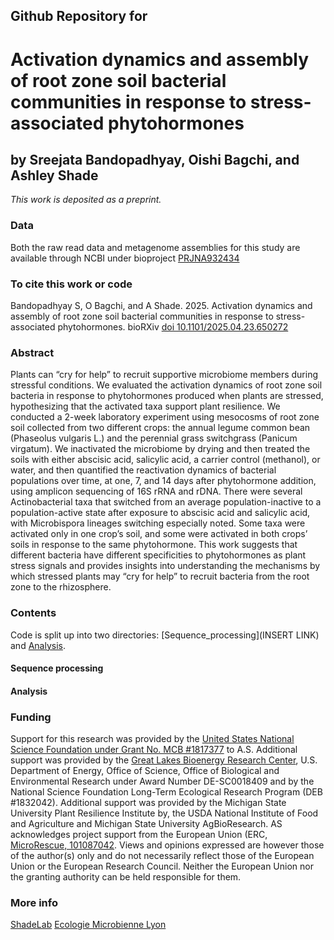 ## Github Repository for
# Activation dynamics and assembly of root zone soil bacterial communities in response to stress-associated phytohormones 
## by Sreejata Bandopadhyay, Oishi Bagchi, and Ashley Shade
<i>This work is deposited as a preprint.</i>


### Data
Both the raw read data and metagenome assemblies for this study are available through NCBI under bioproject [PRJNA932434](https://www.ncbi.nlm.nih.gov/bioproject/PRJNA932434/)

### To cite this work or code

Bandopadhyay S, O Bagchi, and A Shade. 2025. Activation dynamics and assembly of root zone soil bacterial communities in response to stress-associated phytohormones. bioRXiv [doi 10.1101/2025.04.23.650272](https://doi.org/10.1101/2025.04.23.650272)   

### Abstract

Plants can “cry for help” to recruit supportive microbiome members during stressful conditions. We evaluated the activation dynamics of root zone soil bacteria in response to phytohormones produced when plants are stressed, hypothesizing that the activated taxa support plant resilience. We conducted a 2-week laboratory experiment using mesocosms of root zone soil collected from two different crops: the annual legume common bean (Phaseolus vulgaris L.) and the perennial grass switchgrass (Panicum virgatum). We inactivated the microbiome by drying and then treated the soils with either abscisic acid, salicylic acid, a carrier control (methanol), or water, and then quantified the reactivation dynamics of bacterial populations over time, at one, 7, and 14 days after phytohormone addition, using amplicon sequencing of 16S rRNA and rDNA. There were several Actinobacterial taxa that switched from an average population-inactive to a population-active state after exposure to abscisic acid and salicylic acid, with Microbispora lineages switching especially noted. Some taxa were activated only in one crop’s soil, and some were activated in both crops’ soils in response to the same phytohormone. This work suggests that different bacteria have different specificities to phytohormones as plant stress signals and provides insights into understanding the mechanisms by which stressed plants may “cry for help” to recruit bacteria from the root zone to the rhizosphere.

### Contents

Code is split up into two directories: [Sequence_processing](INSERT LINK) and [Analysis](https://github.com/ShadeLab/PAPER_Dormancy_resuscitation_phytohormone_mesocosm_Bandopadhyay2025/tree/main/R_analysis_phytohormoneResusc_cleaned_Final.R).

#### Sequence processing


#### Analysis


### Funding
Support for this research was provided by the [United States National Science Foundation under Grant No. MCB #1817377](https://www.nsf.gov/awardsearch/showAward?AWD_ID=1817377&HistoricalAwards=false) to A.S. Additional support was provided by the [Great Lakes Bioenergy Research Center](https://www.glbrc.org/), U.S. Department of Energy, Office of Science, Office of Biological and Environmental Research under Award Number DE-SC0018409 and by the National Science Foundation Long-Term Ecological Research Program (DEB #1832042). Additional support was provided by the Michigan State University Plant Resilience Institute by, the USDA National Institute of Food and Agriculture and Michigan State University AgBioResearch. AS acknowledges project support from the European Union (ERC, [MicroRescue, 101087042](https://cordis.europa.eu/project/id/101087042). Views and opinions expressed are however those of the author(s) only and do not necessarily reflect those of the European Union or the European Research Council. Neither the European Union nor the granting authority can be held responsible for them.

### More info
[ShadeLab](http://ashley17061.wixsite.com/shadelab/home)
[Ecologie Microbienne Lyon](https://www.ecologiemicrobiennelyon.fr/)

